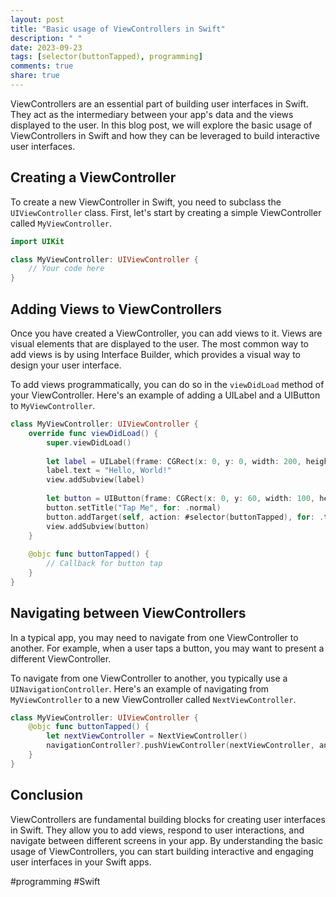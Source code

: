 ```yaml
---
layout: post
title: "Basic usage of ViewControllers in Swift"
description: " "
date: 2023-09-23
tags: [selector(buttonTapped), programming]
comments: true
share: true
---
```


ViewControllers are an essential part of building user interfaces in Swift. They act as the intermediary between your app's data and the views displayed to the user. In this blog post, we will explore the basic usage of ViewControllers in Swift and how they can be leveraged to build interactive user interfaces.

## Creating a ViewController

To create a new ViewController in Swift, you need to subclass the `UIViewController` class. First, let's start by creating a simple ViewController called `MyViewController`.

```swift
import UIKit

class MyViewController: UIViewController {
    // Your code here
}
```

## Adding Views to ViewControllers

Once you have created a ViewController, you can add views to it. Views are visual elements that are displayed to the user. The most common way to add views is by using Interface Builder, which provides a visual way to design your user interface.

To add views programmatically, you can do so in the `viewDidLoad` method of your ViewController. Here's an example of adding a UILabel and a UIButton to `MyViewController`.

```swift
class MyViewController: UIViewController {
    override func viewDidLoad() {
        super.viewDidLoad()
        
        let label = UILabel(frame: CGRect(x: 0, y: 0, width: 200, height: 50))
        label.text = "Hello, World!"
        view.addSubview(label)
        
        let button = UIButton(frame: CGRect(x: 0, y: 60, width: 100, height: 50))
        button.setTitle("Tap Me", for: .normal)
        button.addTarget(self, action: #selector(buttonTapped), for: .touchUpInside)
        view.addSubview(button)
    }
    
    @objc func buttonTapped() {
        // Callback for button tap
    }
}
```

## Navigating between ViewControllers

In a typical app, you may need to navigate from one ViewController to another. For example, when a user taps a button, you may want to present a different ViewController.

To navigate from one ViewController to another, you typically use a `UINavigationController`. Here's an example of navigating from `MyViewController` to a new ViewController called `NextViewController`.

```swift
class MyViewController: UIViewController {
    @objc func buttonTapped() {
        let nextViewController = NextViewController()
        navigationController?.pushViewController(nextViewController, animated: true)
    }
}
```

## Conclusion

ViewControllers are fundamental building blocks for creating user interfaces in Swift. They allow you to add views, respond to user interactions, and navigate between different screens in your app. By understanding the basic usage of ViewControllers, you can start building interactive and engaging user interfaces in your Swift apps.

#programming #Swift